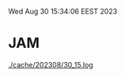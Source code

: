 Wed Aug 30 15:34:06 EEST 2023
# JAM
<a href='./cache/202308/30_15.log'>./cache/202308/30_15.log</a>
